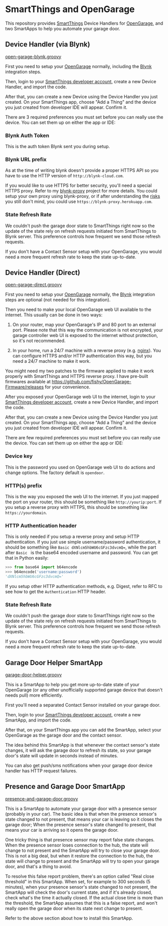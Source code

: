 # SmartThings and OpenGarage

This repository provides [SmartThings](https://www.smartthings.com/)
Device Handlers for [OpenGarage](https://opengarage.io),
and two SmartApps to help you automate your garage door.

## Device Handler (via Blynk)

[open-garage-blynk.groovy](open-garage-blynk.groovy)

First you need to setup your [OpenGarage](https://opengarage.io) normally,
including the [Blynk](https://blynk.cc) integration steps.

Then, login to your
[SmartThings developer account](https://graph.api.smartthings.com/),
create a new Device Handler, and import the code.

After that, you can create a new Device using the Device Handler you just
created.
On your SmartThings app, choose "Add a Thing" and the device you just created
from developer IDE will appear. Confirm it.

There are 3 required preferences you must set before you can really use the
device. You can set them up on either the app or IDE:

### Blynk Auth Token

This is the auth token Blynk sent you during setup.

### Blynk URL prefix

As at the time of writing blynk doesn't provide a proper HTTPS API so you have
to use the HTTP version of `http://blynk-cloud.com`.

If you would like to use HTTPS for better security,
you'll need a special HTTPS proxy.
Refer to my [blynk-proxy](https://github.com/fishy/blynk-proxy) project for more
details.
You could setup your own proxy using blynk-proxy,
or if after understanding the
[risks](https://github.com/fishy/blynk-proxy/blob/master/README.md#should-i-use-your-heroku-app)
you still don't mind, you could use `https://blynk-proxy.herokuapp.com`.

### State Refresh Rate

We couldn't push the garage door state to SmartThings right now so the update of
the state rely on refresh requests initiated from SmartThings to Blynk server.
This preference controls how frequent we send those refresh requests.

If you don't have a Contact Sensor setup with your OpenGarage,
you would need a more frequent refresh rate to keep the state up-to-date.

## Device Handler (Direct)

[open-garage-direct.groovy](open-garage-direct.groovy)

First you need to setup your [OpenGarage](https://opengarage.io) normally,
the [Blynk](https://blynk.cc) integration steps are optional (not needed for
this integration).

Then you need to make your local OpenGarage web UI available to the internet.
This usually can be done in two ways:

1. On your router, map your OpenGarage's IP and 80 port to an external port.
   Please note that this way the communication is not encrypted, your garage
	 controller web UI is exposed to the internet without protection,
	 so it's not recommended.

2. In your home, run a 24/7 machine with a reverse proxy (e.g.
   [nginx](https://www.nginx.com/)). You can configure HTTPS and/or HTTP
   authentication this way, but you need a 24/7 machine to make it work.

You might need my two patches to the firmware applied to make it work properly
with SmartThings and HTTPS reverse proxy.
I have pre-built firmwares available at
https://github.com/fishy/OpenGarage-Firmware/releases
for your convenience.

After you exposed your OpenGarage web UI to the internet, login to your
[SmartThings developer account](https://graph.api.smartthings.com/),
create a new Device Handler, and import the code.

After that, you can create a new Device using the Device Handler you just
created.
On your SmartThings app, choose "Add a Thing" and the device you just created
from developer IDE will appear. Confirm it.

There are few required preferences you must set before you can really use the
device. You can set them up on either the app or IDE:

### Device key

This is the password you used on OpenGarage web UI to do actions and change
options. The factory default is `opendoor`.

### HTTP(s) prefix

This is the way you exposed the web UI to the internet.
If you just mapped the port on your router,
this should be something like `http://yourip:port`.
If you setup a reverse proxy with HTTPS,
this should be something like `https://yourdomain`.

### HTTP Authentication header

This is only needed if you setup a reverse proxy and setup HTTP authentication.
If you just use simple username/password authentication,
it should be something like `Basic dXNlcm5hbWU6cGFzc3dvcmQ=`,
while the part after `Basic ` is the base64 encoded username and password.
You can get that in Python easily:

```python
>>> from base64 import b64encode
>>> b64encode('username:password')
'dXNlcm5hbWU6cGFzc3dvcmQ='
```

If you setup other HTTP authentication methods,
e.g. Digest, refer to RFC to see how to get the `Authentication` HTTP header.

### State Refresh Rate

We couldn't push the garage door state to SmartThings right now so the update of
the state rely on refresh requests initiated from SmartThings to Blynk server.
This preference controls how frequent we send those refresh requests.

If you don't have a Contact Sensor setup with your OpenGarage,
you would need a more frequent refresh rate to keep the state up-to-date.

## Garage Door Helper SmartApp

[garage-door-helper.groovy](garage-door-helper.groovy)

This is a SmartApp to help you get more up-to-date state of your OpenGarage
(or any other unofficially supported garage device that doesn't needs pull)
more efficiently.

First you'll need a separated Contact Sensor installed on your garage door.

Then, login to your
[SmartThings developer account](https://graph.api.smartthings.com/),
create a new SmartApp, and import the code.

After that, on your SmartThings app you can add the SmartApp,
select your OpenGarage as the garage door and the contact sensor.

The idea behind this SmartApp is that whenever the contact sensor's state
changes, it will ask the garage door to refresh its state,
so your garage door's state will update in seconds instead of minutes.

You can also get push/sms notifications when your garage door device handler has
HTTP request failures.

## Presence and Garage Door SmartApp

[presence-and-garage-door.groovy](presence-and-garage-door.groovy)

This is a SmartApp to automate your garage door with a presence sensor
(probably in your car).
The basic idea is that when the presence sensor's state changed to not present,
that means your car is leaving so it closes the garage door;
When the presence sensor's state changed to present,
that means your car is arriving so it opens the garage door.

One tricky thing is that presence sensor may report false state changes.
When the presence sensor loses connection to the hub,
the state will change to not present and the SmartApp will try to close your
garage door.
This is not a big deal,
but when it restore the connection to the hub,
the state will change to present and the SmartApp will try to open your garage
door, and that's a thing to avoid.

To resolve this false report problem,
there's an option called "Real close threshold" in this SmartApp.
When set, for example to 300 seconds (5 minutes),
when your presence sensor's state changed to not present,
the SmartApp will check the door's current state,
and if it's already closed, check what's the time it actually closed.
If the actual close time is more than the threshold,
the SmartApp assumes that this is a false report,
and won't really open the garage door when its state next change to present.

Refer to the above section about how to install this SmartApp.
